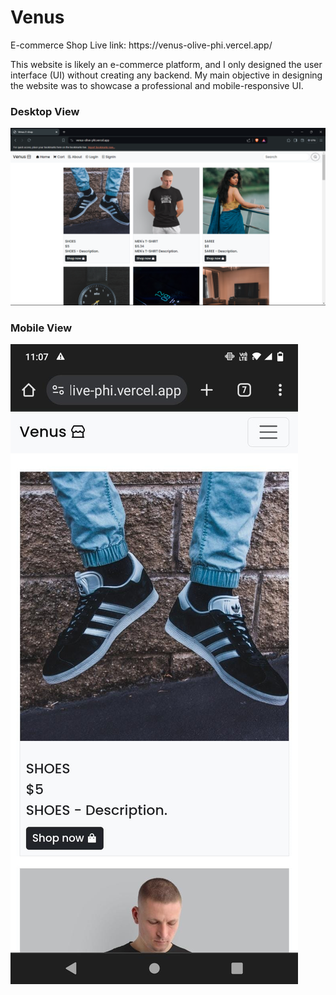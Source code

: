 # Venus 
<p>E-commerce Shop
Live link: https://venus-olive-phi.vercel.app/ <br>
</p>
<p>This website is likely an e-commerce platform, and I only designed the user interface (UI) without creating any backend. My main objective in designing the website was to showcase a professional and mobile-responsive UI. </p>

<h3>Desktop View</h3>
<img src="Screenshot (356).png" /><br>

<h3>Mobile View</h3>
<img src="mobile.jpg" />



